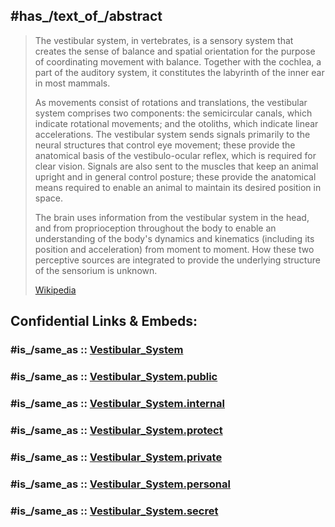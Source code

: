 ﻿---
aliases:
- "Vestibular System"
---

## #has_/text_of_/abstract 

> The vestibular system, in vertebrates, is a sensory system that creates the sense of balance and spatial orientation for the purpose of coordinating movement with balance. Together with the cochlea, a part of the auditory system, it constitutes the labyrinth of the inner ear in most mammals.
>
> As movements consist of rotations and translations, the vestibular system comprises two components: the semicircular canals, which indicate rotational movements; and the otoliths, which indicate linear accelerations. The vestibular system sends signals primarily to the neural structures that control eye movement; these provide the anatomical basis of the vestibulo-ocular reflex, which is required for clear vision. Signals are also sent to the muscles that keep an animal upright and in general control posture; these provide the anatomical means required to enable an animal to maintain its desired position in space.
>
> The brain uses information from the vestibular system in the head, and from proprioception throughout the body to enable an understanding of the body's dynamics and kinematics (including its position and acceleration) from moment to moment. How these two perceptive sources are integrated to provide the underlying structure of the sensorium is unknown.
>
> [Wikipedia](https://en.wikipedia.org/wiki/Vestibular%20system) 


## Confidential Links & Embeds: 

### #is_/same_as :: [Vestibular_System](/_Standards/bio/Medicine/Anatomy/Nervous_System/Sensory_System/Vestibular_System.md) 

### #is_/same_as :: [Vestibular_System.public](/_public/bio/Medicine/Anatomy/Nervous_System/Sensory_System/Vestibular_System.public.md) 

### #is_/same_as :: [Vestibular_System.internal](/_internal/bio/Medicine/Anatomy/Nervous_System/Sensory_System/Vestibular_System.internal.md) 

### #is_/same_as :: [Vestibular_System.protect](/_protect/bio/Medicine/Anatomy/Nervous_System/Sensory_System/Vestibular_System.protect.md) 

### #is_/same_as :: [Vestibular_System.private](/_private/bio/Medicine/Anatomy/Nervous_System/Sensory_System/Vestibular_System.private.md) 

### #is_/same_as :: [Vestibular_System.personal](/_personal/bio/Medicine/Anatomy/Nervous_System/Sensory_System/Vestibular_System.personal.md) 

### #is_/same_as :: [Vestibular_System.secret](/_secret/bio/Medicine/Anatomy/Nervous_System/Sensory_System/Vestibular_System.secret.md)

